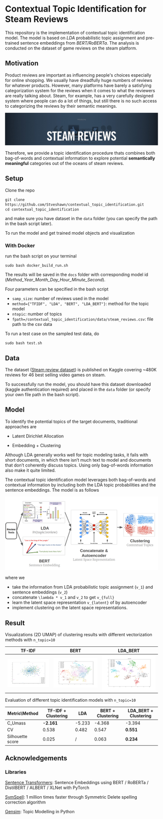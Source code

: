 # Contextual Topic Identification for Steam Reviews

This repository is the implementation of contextual topic identification model. The model is based on _LDA_ probabilistic topic assignment and pre-trained sentence embeddings from _BERT/RoBERTa_. The analysis is conducted on the dataset of game reviews on the steam platform.

## Motivation

Product reviews are important as influencing people's choices especially for online shopping. We usually have dreadfully huge numbers of reviews for whatever products. However, many platforms have barely a satisfying categorization system for the reviews when it comes to what the reviewers are really talking about. Steam, for example, has a very carefully designed system where people can do a lot of things, but still there is no such access to categorizing the reviews by their semantic meanings.

![Steam review logo](./docs/images/steam_review.jpeg)

Therefore, we provide a topic identification procedure thats combines both bag-of-words and contextual information to explore potential __semantically meaningful__ categories out of the oceans of steam reviews.

## Setup

Clone the repo

```
git clone https://github.com/Stveshawn/contextual_topic_identification.git
cd contextual_topic_identification
```

and make sure you have dataset in the `data` folder (you can specify the path in the bash script later).


To run the model and get trained model objects and visualization

### With Docker

run the bash script on your terminal

```
sudo bash docker_build_run.sh
```

The results will be saved in the `docs` folder with corresponding model id (_Method_Year_Month_Day_Hour_Minute_Second_).

Four parameters can be specified in the bash script

+ `samp_size`: number of reviews used in the model
+ `method={"TFIDF", "LDA", "BERT", "LDA_BERT"}`: method for the topic model
+ `ntopic`: number of topics
+ `fpath=/contextual_topic_identification/data/steam_reviews.csv`: file path to the csv data

To run a test case on the sampled test data, do
```
sudo bash test.sh
```


## Data

The dataset ([Steam review dataset](https://www.kaggle.com/luthfim/steam-reviews-dataset)) is published on Kaggle covering ~480K reviews for 46 best selling video games on steam.

To successfully run the model, you should have this dataset downloaded (kaggle authentication required) and placed in the `data` folder (or specify your own file path in the bash script).

## Model

To identify the potential topics of the target documents, traditional approaches are

+ Latent Dirichlet Allocation

+ Embedding + Clustering

Although LDA generally works well for topic modeling tasks, it fails with short documents, in which there isn’t much text to model and documents that don’t coherently discuss topics. Using only bag-of-words information also make it quite limited. 

The contextual topic identification model leverages both bag-of-words and contextual information by including both the LDA topic probabilities and the sentence embeddings. The model is as follows

![Model](./docs/images/model.png)


where we 

+ take the information from LDA probabilistic topic assignment (`v_1`) and sentence embeddings (`v_2`)
+ concatenate `\lambda * v_1` and `v_2` to get `v_{full}`
+ learn the latent space representation `v_{latent}` of by autoencoder
+ implement clustering on the latent space representations.


## Result

Visualizations (2D UMAP) of clustering results with different vectorization methods with `n_topic=10`

| TF-IDF | BERT | LDA_BERT |
|---|---|---|
![Model](./docs/images/tfidf.png) | ![Model](./docs/images/bert.png) | ![Model](./docs/images/lda_bert.png)|


Evaluation of different topic identification models with `n_topic=10`



| Metric\Method | TF-IDF + Clustering | LDA | BERT + Clustering | LDA_BERT + Clustering |
|---|---|---|---|---|
|C_Umass|__-2.161__|-5.233|-4.368|-3.394|
|CV|0.538|0.482|0.547|__0.551__|
|Silhouette score|0.025|/|0.063|__0.234__|

## Acknowledgements

### Libraries

[Sentence Transformers](https://github.com/UKPLab/sentence-transformers): Sentence Embeddings using BERT / RoBERTa / DistilBERT / ALBERT / XLNet with PyTorch

[SymSpell](https://github.com/wolfgarbe/SymSpell): 1 million times faster through Symmetric Delete spelling correction algorithm

[Gensim](https://github.com/RaRe-Technologies/gensim): Topic Modelling in Python
